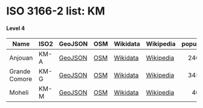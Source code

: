 # ISO 3166-2 list: KM


#### Level 4
Name | ISO2 | GeoJSON | OSM | Wikidata | Wikipedia | population 
--- | --- | --- | --- | --- | --- | --: 
Anjouan | KM-A | [GeoJSON](../../export/geojson/q8/iso2/KM/KM-A.geojson) | [OSM](https://www.openstreetmap.org/relation/2955050) | [Wikidata](https://www.wikidata.org/wiki/Q231324) | [Wikipedia](http://en.wikipedia.org/wiki/ar%3A%D8%A3%D9%86%D8%AC%D9%88%D8%A7%D9%86) | 240,000
Grande Comore | KM-G | [GeoJSON](../../export/geojson/q8/iso2/KM/KM-G.geojson) | [OSM](https://www.openstreetmap.org/relation/2955051) | [Wikidata](https://www.wikidata.org/wiki/Q244978) | [Wikipedia](http://en.wikipedia.org/wiki/ar%3A%D8%A7%D9%84%D9%82%D9%85%D8%B1%20%D8%A7%D9%84%D9%83%D8%A8%D8%B1%D9%89) | 345,000
Moheli | KM-M | [GeoJSON](../../export/geojson/q8/iso2/KM/KM-M.geojson) | [OSM](https://www.openstreetmap.org/relation/2955018) | [Wikidata](https://www.wikidata.org/wiki/Q271797) | [Wikipedia](http://en.wikipedia.org/wiki/ar%3A%D9%85%D9%88%D9%87%D9%8A%D9%84%D9%8A) | 40,000
